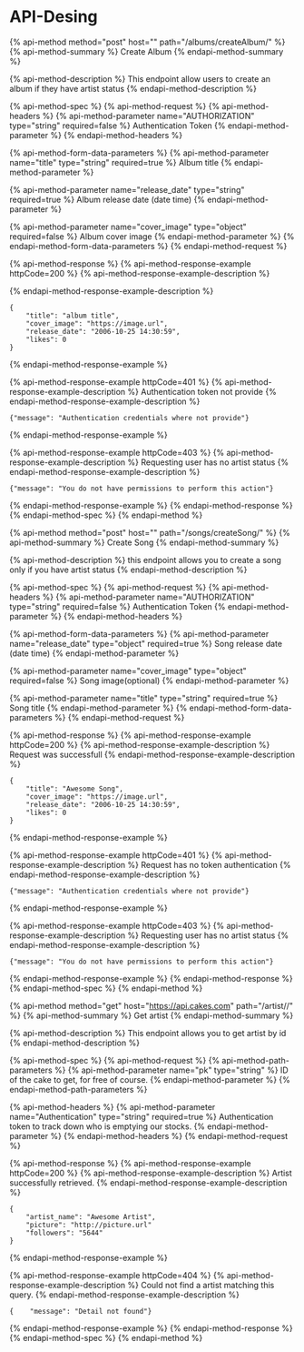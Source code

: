 # API-Desing

{% api-method method="post" host="" path="/albums/createAlbum/" %}
{% api-method-summary %}
Create Album
{% endapi-method-summary %}

{% api-method-description %}
This endpoint allow users to create an album if they have artist status
{% endapi-method-description %}

{% api-method-spec %}
{% api-method-request %}
{% api-method-headers %}
{% api-method-parameter name="AUTHORIZATION" type="string" required=false %}
Authentication Token
{% endapi-method-parameter %}
{% endapi-method-headers %}

{% api-method-form-data-parameters %}
{% api-method-parameter name="title" type="string" required=true %}
Album title
{% endapi-method-parameter %}

{% api-method-parameter name="release\_date" type="string" required=true %}
Album release date \(date time\)
{% endapi-method-parameter %}

{% api-method-parameter name="cover\_image" type="object" required=false %}
Album cover image
{% endapi-method-parameter %}
{% endapi-method-form-data-parameters %}
{% endapi-method-request %}

{% api-method-response %}
{% api-method-response-example httpCode=200 %}
{% api-method-response-example-description %}

{% endapi-method-response-example-description %}

```
{
    "title": "album title",
    "cover_image": "https://image.url",
    "release_date": "2006-10-25 14:30:59",
    "likes": 0
}
```
{% endapi-method-response-example %}

{% api-method-response-example httpCode=401 %}
{% api-method-response-example-description %}
Authentication token not provide
{% endapi-method-response-example-description %}

```
{"message": "Authentication credentials where not provide"}
```
{% endapi-method-response-example %}

{% api-method-response-example httpCode=403 %}
{% api-method-response-example-description %}
Requesting user has no artist status
{% endapi-method-response-example-description %}

```
{"message": "You do not have permissions to perform this action"}
```
{% endapi-method-response-example %}
{% endapi-method-response %}
{% endapi-method-spec %}
{% endapi-method %}

{% api-method method="post" host="" path="/songs/createSong/" %}
{% api-method-summary %}
Create Song
{% endapi-method-summary %}

{% api-method-description %}
this endpoint allows you to create a song only if you have artist status
{% endapi-method-description %}

{% api-method-spec %}
{% api-method-request %}
{% api-method-headers %}
{% api-method-parameter name="AUTHORIZATION" type="string" required=false %}
Authentication Token 
{% endapi-method-parameter %}
{% endapi-method-headers %}

{% api-method-form-data-parameters %}
{% api-method-parameter name="release\_date" type="object" required=true %}
Song release date \(date time\)
{% endapi-method-parameter %}

{% api-method-parameter name="cover\_image" type="object" required=false %}
Song image\(optional\)
{% endapi-method-parameter %}

{% api-method-parameter name="title" type="string" required=true %}
Song title
{% endapi-method-parameter %}
{% endapi-method-form-data-parameters %}
{% endapi-method-request %}

{% api-method-response %}
{% api-method-response-example httpCode=200 %}
{% api-method-response-example-description %}
Request was successfull
{% endapi-method-response-example-description %}

```
{
    "title": "Awesome Song",
    "cover_image": "https://image.url",
    "release_date": "2006-10-25 14:30:59",
    "likes": 0
}
```
{% endapi-method-response-example %}

{% api-method-response-example httpCode=401 %}
{% api-method-response-example-description %}
Request has no token authentication
{% endapi-method-response-example-description %}

```
{"message": "Authentication credentials where not provide"}
```
{% endapi-method-response-example %}

{% api-method-response-example httpCode=403 %}
{% api-method-response-example-description %}
Requesting user has no artist status
{% endapi-method-response-example-description %}

```
{"message": "You do not have permissions to perform this action"}
```
{% endapi-method-response-example %}
{% endapi-method-response %}
{% endapi-method-spec %}
{% endapi-method %}

{% api-method method="get" host="https://api.cakes.com" path="/artist/<pk>/" %}
{% api-method-summary %}
Get artist
{% endapi-method-summary %}

{% api-method-description %}
This endpoint allows you to get artist by id
{% endapi-method-description %}

{% api-method-spec %}
{% api-method-request %}
{% api-method-path-parameters %}
{% api-method-parameter name="pk" type="string" %}
ID of the cake to get, for free of course.
{% endapi-method-parameter %}
{% endapi-method-path-parameters %}

{% api-method-headers %}
{% api-method-parameter name="Authentication" type="string" required=true %}
Authentication token to track down who is emptying our stocks.
{% endapi-method-parameter %}
{% endapi-method-headers %}
{% endapi-method-request %}

{% api-method-response %}
{% api-method-response-example httpCode=200 %}
{% api-method-response-example-description %}
Artist successfully retrieved.
{% endapi-method-response-example-description %}

```
{
    "artist_name": "Awesome Artist",
    "picture": "http://picture.url"
    "followers": "5644"
}
```
{% endapi-method-response-example %}

{% api-method-response-example httpCode=404 %}
{% api-method-response-example-description %}
Could not find a artist matching this query.
{% endapi-method-response-example-description %}

```
{    "message": "Detail not found"}
```
{% endapi-method-response-example %}
{% endapi-method-response %}
{% endapi-method-spec %}
{% endapi-method %}



